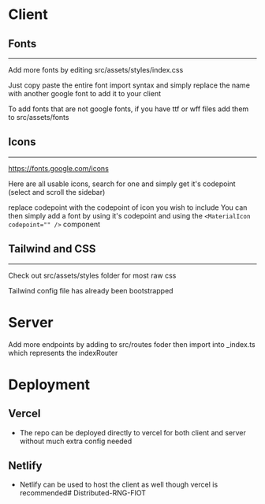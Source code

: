 # Client

## Fonts
---
Add more fonts by editing src/assets/styles/index.css

Just copy paste the entire font import syntax and simply replace the name with another google font to add it to your client

To add fonts that are not google fonts, if you have ttf or wff files add them to src/assets/fonts


## Icons
---
https://fonts.google.com/icons 

Here are all usable icons, search for one and simply get it's codepoint (select and scroll the sidebar)

replace codepoint with the codepoint of icon you wish to include
You can then simply add a font by using it's codepoint and using the ```<MaterialIcon codepoint="" />``` component


## Tailwind and CSS
---
Check out src/assets/styles folder for most raw css

Tailwind config file has already been bootstrapped

 

# Server
Add more endpoints by adding to src/routes foder then import into _index.ts which represents the indexRouter

# Deployment
## Vercel
  - The repo can be deployed directly to vercel for both client and server without much extra config needed
## Netlify
  - Netlify can be used to host the client as well though vercel is recommended#   D i s t r i b u t e d - R N G - F I O T  
 